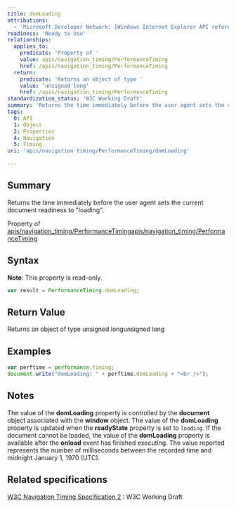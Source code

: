 ```yaml
---
title: domLoading
attributions:
  - 'Microsoft Developer Network: [Windows Internet Explorer API reference Article](http://msdn.microsoft.com/en-us/library/ie/hh828809%28v=vs.85%29.aspx)'
readiness: 'Ready to Use'
relationships:
  applies_to:
    predicate: 'Property of '
    value: apis/navigation_timing/PerformanceTiming
    href: /apis/navigation_timing/PerformanceTiming
  return:
    predicate: 'Returns an object of type '
    value: 'unsigned long'
    href: /apis/navigation_timing/PerformanceTiming
standardization_status: 'W3C Working Draft'
summary: 'Returns the time immediately before the user agent sets the current document readiness to &quot;loading&quot;.'
tags:
  0: API
  1: Object
  2: Properties
  4: Navigation
  5: Timing
uri: 'apis/navigation timing/PerformanceTiming/domLoading'

---
```

## Summary

Returns the time immediately before the user agent sets the current document readiness to &quot;loading&quot;.

Property of [apis/navigation\_timing/PerformanceTiming](/apis/navigation_timing/PerformanceTiming)[apis/navigation\_timing/PerformanceTiming](/apis/navigation_timing/PerformanceTiming)

## Syntax

**Note**: This property is read-only.

``` js
var result = PerformanceTiming.domLoading;
```

## Return Value

Returns an object of type unsigned longunsigned long

## Examples

``` js
var perftime = performance.timing;
document.write("domLoading: " + perftime.domLoading + "<br />");
```

## Notes

The value of the **domLoading** property is controlled by the **document** object associated with the **window** object. The value of the **domLoading** property is updated when the **readyState** property is set to `loading`. If the document cannot be loaded, the value of the **domLoading** property is available after the **onload** event has finished executing. The value reported represents the number of milliseconds between the recorded time and midnight January 1, 1970 (UTC).

## Related specifications

[W3C Navigation Timing Specification 2](http://www.w3.org/TR/navigation-timing-2/)
:   W3C Working Draft
